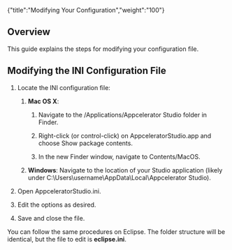 {"title":"Modifying Your Configuration","weight":"100"}

## Overview

This guide explains the steps for modifying your configuration file.

## Modifying the INI Configuration File

1. Locate the INI configuration file:

    1. **Mac OS X**:

        1. Navigate to the /Applications/Appcelerator Studio folder in Finder.

        2. Right-click (or control-click) on AppceleratorStudio.app and choose Show package contents.

        3. In the new Finder window, navigate to Contents/MacOS.

    2. **Windows**: Navigate to the location of your Studio application (likely under C:\\Users\\username\\AppData\\Local\\Appcelerator Studio).

2. Open AppceleratorStudio.ini.

3. Edit the options as desired.

4. Save and close the file.

You can follow the same procedures on Eclipse. The folder structure will be identical, but the file to edit is **eclipse.ini**.
